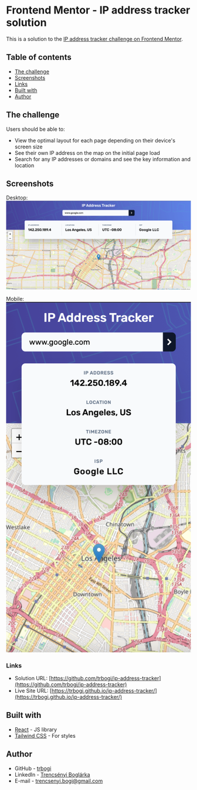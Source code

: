 # Frontend Mentor - IP address tracker solution

This is a solution to the [IP address tracker challenge on Frontend Mentor](https://www.frontendmentor.io/challenges/ip-address-tracker-I8-0yYAH0). 
## Table of contents

- [The challenge](#the-challenge)
- [Screenshots](#screenshots)
- [Links](#links)
- [Built with](#built-with)
- [Author](#author)


## The challenge

Users should be able to:

- View the optimal layout for each page depending on their device's screen size
- See their own IP address on the map on the initial page load
- Search for any IP addresses or domains and see the key information and location

## Screenshots

Desktop:
![](./screenshots/desktop.png)

Mobile:
![](./screenshots/mobile.png)

### Links

- Solution URL: [https://github.com/trbogi/ip-address-tracker](https://github.com/trbogi/ip-address-tracker)
- Live Site URL: [https://trbogi.github.io/ip-address-tracker/](https://trbogi.github.io/ip-address-tracker/)


## Built with

- [React](https://reactjs.org/) - JS library
- [Tailwind CSS](https://tailwindcss.com/) - For styles

## Author

- GitHub - [trbogi](https://github.com/trbogi)
- LinkedIn - [Trencsényi Boglárka](https://www.linkedin.com/in/bogl%C3%A1rka-trencs%C3%A9nyi-16649720b/)
- E-mail - trencsenyi.bogi@gmail.com

